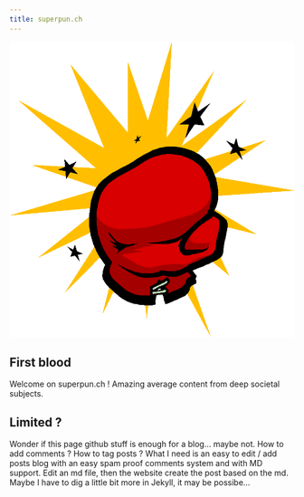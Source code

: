 ```yaml
---
title: superpun.ch
---
```

![alt text](https://github.com/nerg/nerg.github.io/blob/main/logo.png?raw=true)

## First blood
Welcome on superpun.ch ! Amazing average content from deep societal subjects. 

## Limited ?
Wonder if this page github stuff is enough for a blog... maybe not. How to add comments ? How to tag posts ? What I need is an easy to edit / add posts blog with an easy spam proof comments system and with MD support. Edit an md file, then the website create the post based on the md. Maybe I have to dig a little bit more in Jekyll, it may be possibe... 
